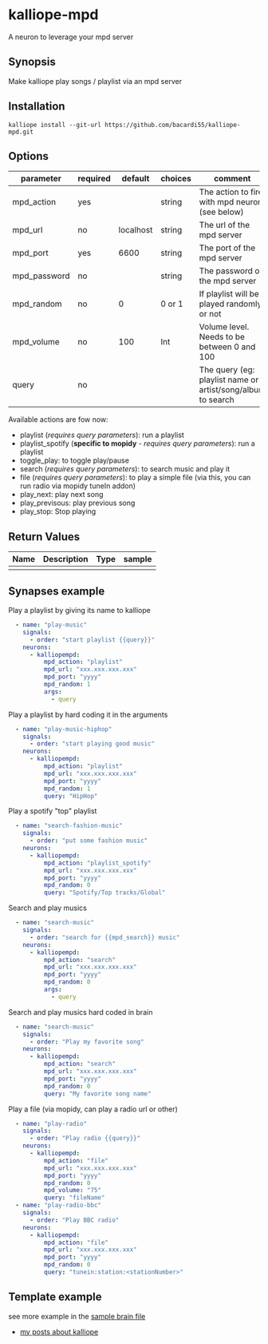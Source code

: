 # kalliope-mpd

A neuron to leverage your mpd server


## Synopsis

Make kalliope play songs / playlist via an mpd server

## Installation

  ```
  kalliope install --git-url https://github.com/bacardi55/kalliope-mpd.git
  ```


## Options

| parameter    | required | default   | choices | comment                                                                                    |
|--------------|----------|-----------|---------|--------------------------------------------------------------------------------------------|
| mpd_action   | yes      |           | string  | The action to fire with mpd neuron (see below)                                             |
| mpd_url      | no       | localhost | string  | The url of the mpd server                                                                  |
| mpd_port     | yes      | 6600      | string  | The port of the mpd server                                                                 |
| mpd_password | no       |           | string  | The password of the mpd server                                                             |
| mpd_random   | no       | 0         | 0 or 1  | If playlist will be played randomly or not                                                 |
| mpd_volume   | no       | 100       | Int     | Volume level. Needs to be between 0 and 100                                                |
| query        | no       |           |         | The query (eg: playlist name or artist/song/album to search                                |


Available actions are fow now:
- playlist (*requires query parameters*): run a playlist
- playlist_spotify (**specific to mopidy** - *requires query parameters*): run a playlist
- toggle_play: to toggle play/pause
- search (*requires query parameters*): to search music and play it
- file (*requires query parameters*): to play a simple file (via this, you can run radio via mopidy tuneIn addon)
- play_next: play next song
- play_previsous: play previous song
- play_stop: Stop playing


## Return Values

| Name         | Description                                                                           | Type     | sample   |
| ------------ | ------------------------------------------------------------------------------------- | -------- | -------- |
|              |                                                                                       |          |          |


## Synapses example

Play a playlist by giving its name to kalliope

```yaml
  - name: "play-music"
    signals:
      - order: "start playlist {{query}}"
    neurons:
      - kalliopempd:
          mpd_action: "playlist"
          mpd_url: "xxx.xxx.xxx.xxx"
          mpd_port: "yyyy"
          mpd_random: 1
          args:
            - query
```

Play a playlist by hard coding it in the arguments

```yaml
  - name: "play-music-hiphop"
    signals:
      - order: "start playing good music"
    neurons:
      - kalliopempd:
          mpd_action: "playlist"
          mpd_url: "xxx.xxx.xxx.xxx"
          mpd_port: "yyyy"
          mpd_random: 1
          query: "HipHop"
```

Play a spotify "top" playlist

```yaml
  - name: "search-fashion-music"
    signals:
      - order: "put some fashion music"
    neurons:
      - kalliopempd:
          mpd_action: "playlist_spotify"
          mpd_url: "xxx.xxx.xxx.xxx"
          mpd_port: "yyyy"
          mpd_random: 0
          query: "Spotify/Top tracks/Global"
```

Search and play musics

```yaml
  - name: "search-music"
    signals:
      - order: "search for {{mpd_search}} music"
    neurons:
      - kalliopempd:
          mpd_action: "search"
          mpd_url: "xxx.xxx.xxx.xxx"
          mpd_port: "yyyy"
          mpd_random: 0
          args:
            - query
```

Search and play musics hard coded in brain

```yaml
  - name: "search-music"
    signals:
      - order: "Play my favorite song"
    neurons:
      - kalliopempd:
          mpd_action: "search"
          mpd_url: "xxx.xxx.xxx.xxx"
          mpd_port: "yyyy"
          mpd_random: 0
          query: "My favorite song name"
```

Play a file (via mopidy, can play a radio url or other)

```yaml
  - name: "play-radio"
    signals:
      - order: "Play radio {{query}}"
    neurons:
      - kalliopempd:
          mpd_action: "file"
          mpd_url: "xxx.xxx.xxx.xxx"
          mpd_port: "yyyy"
          mpd_random: 0
          mpd_volume: "75"
          query: "fileName"
  - name: "play-radio-bbc"
    signals:
      - order: "Play BBC radio"
    neurons:
      - kalliopempd:
          mpd_action: "file"
          mpd_url: "xxx.xxx.xxx.xxx"
          mpd_port: "yyyy"
          mpd_random: 0
          query: "tunein:station:<stationNumber>"
```

## Template example



see more example in the [sample brain file](https://github.com/bacardi55/kalliope-mpd/blob/master/samples/brain.yml)


* [my posts about kalliope](http://bacardi55.org/en/term/kalliope)

